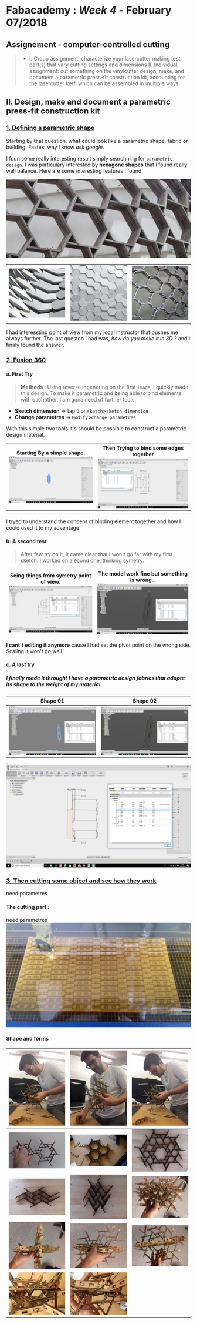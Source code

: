 # Fabacademy : *Week 4* - **February 07/2018**



## Assignement - computer-controlled cutting

> * I. Group assignment:
      characterize your lasercutter
      making test part(s) that vary cutting settings and dimensions
   II. Individual assignment:
      cut something on the vinylcutter
      design, make, and document a parametric press-fit construction kit,
         accounting for the lasercutter kerf,
         which can be assembled in multiple ways

## II. Design, make and document a parametric press-fit construction kit

### <u>1. Defining a parametric shape</u>

Starting by that question, what could look like a parametric shape, fabric or building. Fastest way I know *ask google*.

I foun some really interesting result simply searchning for `parametric design`. I was particulary interested by  **hexagone shapes** that I found really well balance. Here are some interesting features I found.

![ref01](assets\img\Week4\ref_parametric0.jpg)

|  |  |  |
| --- | --- | --- |
| ![ref01](assets\img\Week4\ref_parametric3.jpg) | ![ref02](assets\img\Week4\ref_parametric1.jpg)| ![](assets\img\Week4\ref_parametric2.jpg)|

I had interessting point of view from my local instructor that pushes me always further. The last queston I had was, *how do you make it in 3D ?* and I finaly found the answer.

### <u>2. Fusion 360</u>

#### a. First Try

> **Methods :** Using reverse ingenering on the first `image`, I quickly made this design. To make it parametric and being able to bind elements with eachother, I am gona need of further tools.
* **Sketch dimension** => tap `D` or `sketch`>`sketch dimension`
* **Change parametres** => `Modify`>`change parametres`

With this simple two tools it's should be possible to construct a parametric design material.

| Starting By a simple shape. ![starting](assets/img/Week4/fusion360_00.jpg) | Then Trying to bind some edges together ![starting](assets\img\Week4\fusion360_01.jpg) |
| --- | --- |
|  |  |


I tryed to understand the concept of binding element together and how I could used it to my adventage.

#### b. A second test

> After few try on it, it came clear that I won't go far with my first sketch. I worked on a econd one, thinking symetry.

| Seing things from symetry point of view. ![starting](assets/img/week4/fusion360_02.jpg) | The model work fine but something is wrong... ![starting](assets/img/week4/fusion360_03.jpg) |
|--- | --- |

**I cant't editing it anymore** cause I had set the pivot point on the wrong side. Scaling it won't go well.

#### c. A last try

##### I finally made it through! I have a parametric design fabrics that adapte its shape to the weight of my material.
| Shape 01 | Shape 02 |
| --- | --- |
| ![starting](assets/img/week4/fusion360_05.jpg) | ![starting](assets/img/week4/fusion360_04.jpg) |
![starting](assets/img/week4/fusion360_06.jpg)

### <u>3. Then cutting some object and see how they work</u>

need parametres
![]()
#### The cutting part :
need parametres
![laser](assets/img/Week4/Parametric_wood_06.jpg)

#### Shape and forms

| ![test02](assets\img\Week4\Parametric_wood_14.jpg) | ![test03](assets\img\Week4\Parametric_wood_15.jpg) | ![test04](assets\img\Week4\Parametric_wood_13.jpg) |
| --- | --- | --- |
| ![test05](assets\img\Week4\Parametric_wood_02.jpg) | ![test10](assets\img\Week4\Parametric_wood_01.jpg) | ![test06](assets\img\Week4\Parametric_wood_03.jpg) |
| ![test08](assets\img\Week4\Parametric_wood_05.jpg) | ![test09](assets\img\Week4\Parametric_wood_04.jpg) | ![test07](assets\img\Week4\Parametric_wood_07.jpg) |
| ![test11](assets\img\Week4\Parametric_wood_08.jpg) | ![test12](assets\img\Week4\Parametric_wood_09.jpg) | ![test13](assets\img\Week4\Parametric_wood_10.jpg) |
| ![test14](assets\img\Week4\Parametric_wood_11.jpg) | ![test15](assets\img\Week4\Parametric_wood_12.jpg) |  |

